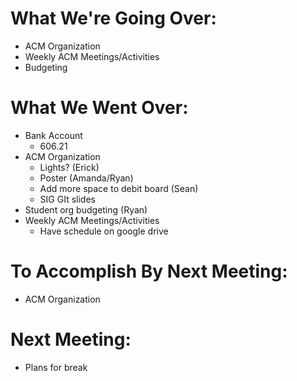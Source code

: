 # What We're Going Over:
- ACM Organization
- Weekly ACM Meetings/Activities
- Budgeting


# What We Went Over:
- Bank Account
	- 606.21
- ACM Organization
	- Lights? (Erick)
	- Poster (Amanda/Ryan)
	- Add more space to debit board (Sean)
	- SIG GIt slides
- Student org budgeting (Ryan)
- Weekly ACM Meetings/Activities
	- Have schedule on google drive


# To Accomplish By Next Meeting: 
- ACM Organization

# Next Meeting:
- Plans for break
















	













